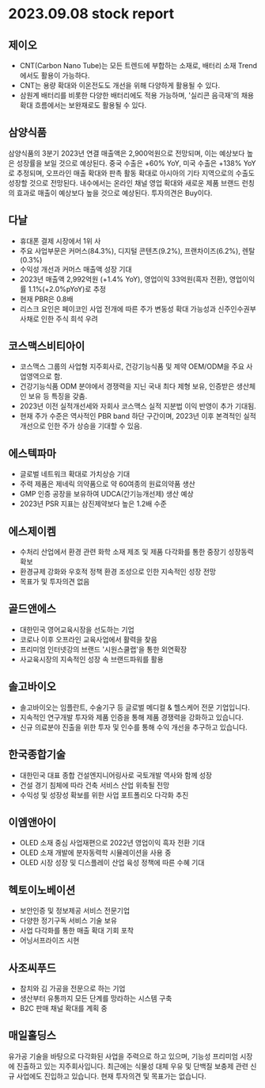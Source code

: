 # 2023.09.08 stock report
## 제이오
- CNT(Carbon Nano Tube)는 모든 트렌드에 부합하는 소재로, 배터리 소재 Trend에서도 활용이 가능하다.
- CNT는 용량 확대와 이온전도도 개선을 위해 다양하게 활용될 수 있다.
- 삼원계 배터리를 비롯한 다양한 배터리에도 적용 가능하며, '실리콘 음극재'의 채용 확대 흐름에서는 보완재로도 활용될 수 있다.
## 삼양식품
삼양식품의 3분기 2023년 연결 매출액은 2,900억원으로 전망되며, 이는 예상보다 높은 성장률을 보일 것으로 예상된다. 중국 수출은 +60% YoY, 미국 수출은 +138% YoY로 추정되며, 오프라인 매출 확대와 판촉 활동 확대로 아시아의 기타 지역으로의 수출도 성장할 것으로 전망된다. 내수에서는 온라인 채널 영업 확대와 새로운 제품 브랜드 런칭의 효과로 매출이 예상보다 높을 것으로 예상된다. 투자의견은 Buy이다.
## 다날
- 휴대폰 결제 시장에서 1위 사
- 주요 사업부문은 커머스(84.3%), 디지털 콘텐츠(9.2%), 프랜차이즈(6.2%), 렌탈 (0.3%)
- 수익성 개선과 커머스 매출액 성장 기대
- 2023년 매출액 2,992억원 (+1.4% YoY), 영업이익 33억원(흑자 전환), 영업이익률 1.1%(+2.0%pYoY)로 추정
- 현재 PBR은 0.8배
- 리스크 요인은 페이코인 사업 전개에 따른 주가 변동성 확대 가능성과 신주인수권부사채로 인한 주식 희석 우려
## 코스맥스비티아이
- 코스맥스 그룹의 사업형 지주회사로, 건강기능식품 및 제약 OEM/ODM을 주요 사업영역으로 함.
- 건강기능식품 ODM 분야에서 경쟁력을 지닌 국내 최다 제형 보유, 인증받은 생산체인 보유 등 특징을 갖춤.
- 2023년 이전 실적개선세와 자회사 코스맥스 실적 지분법 이익 반영이 추가 기대됨.
- 현재 주가 수준은 역사적인 PBR band 하단 구간이며, 2023년 이후 본격적인 실적개선으로 인한 주가 상승을 기대할 수 있음.
## 에스텍파마
- 글로벌 네트워크 확대로 가치상승 기대
- 주력 제품은 제네릭 의약품으로 약 60여종의 원료의약품 생산
- GMP 인증 공장을 보유하여 UDCA(간기능개선제) 생산 예상
- 2023년 PSR 지표는 삼진제약보다 높은 1.2배 수준
## 에스제이켐
- 수처리 산업에서 환경 관련 화학 소재 제조 및 제품 다각화를 통한 중장기 성장동력 확보
- 환경규제 강화와 우호적 정책 환경 조성으로 인한 지속적인 성장 전망
- 목표가 및 투자의견 없음
## 골드앤에스
- 대한민국 영어교육시장을 선도하는 기업
- 코로나 이후 오프라인 교육사업에서 활력을 찾음
- 프리미엄 인터넷강의 브랜드 '시원스쿨랩'을 통한 외연확장
- 사교육시장의 지속적인 성장 속 브랜드파워를 활용
## 솔고바이오
- 솔고바이오는 임플란트, 수술기구 등 글로벌 메디컬 & 헬스케어 전문 기업입니다.
- 지속적인 연구개발 투자와 제품 인증을 통해 제품 경쟁력을 강화하고 있습니다.
- 신규 의료분야 진출을 위한 투자 및 인수를 통해 수익 개선을 추구하고 있습니다.
## 한국종합기술
- 대한민국 대표 종합 건설엔지니어링사로 국토개발 역사와 함께 성장
- 건설 경기 침체에 따라 건축 서비스 산업 위축될 전망
- 수익성 및 성장성 확보를 위한 사업 포트폴리오 다각화 추진
## 이엠앤아이
- OLED 소재 중심 사업재편으로 2022년 영업이익 흑자 전환 기대
- OLED 소재 개발에 분자동력학 시뮬레이션을 사용 중
- OLED 시장 성장 및 디스플레이 산업 육성 정책에 따른 수혜 기대
## 헥토이노베이션
- 보안인증 및 정보제공 서비스 전문기업
- 다양한 정기구독 서비스 기술 보유
- 사업 다각화를 통한 매출 확대 기회 포착
- 어닝서프라이즈 시현
## 사조씨푸드
- 참치와 김 가공을 전문으로 하는 기업
- 생산부터 유통까지 모든 단계를 망라하는 시스템 구축
- B2C 판매 채널 확대를 계획 중
## 매일홀딩스
유가공 기술을 바탕으로 다각화된 사업을 주력으로 하고 있으며, 기능성 프리미엄 시장에 진출하고 있는 지주회사입니다. 최근에는 식물성 대체 우유 및 단백질 보충제 관련 신규 사업에도 진입하고 있습니다. 현재 투자의견 및 목표가는 없습니다.